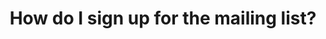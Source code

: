---
title: How do I sign up for the mailing list?
describe: Sign up for the Koi <a href="https://openkoi.us1.list-manage.com/subscribe?u=d90823177f316ca38afbc6c61&id=b69c610637"  target="_blank"> mailing list here.</a>
layout: front
type: connect
parent: twelve
child: 12
icon: icon12
---